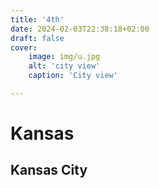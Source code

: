```yaml
---
title: '4th'
date: 2024-02-03T22:38:18+02:00
draft: false
cover:
    image: img/u.jpg
    alt: 'city view'
    caption: 'City view'

---
```

# Kansas
## Kansas City      


